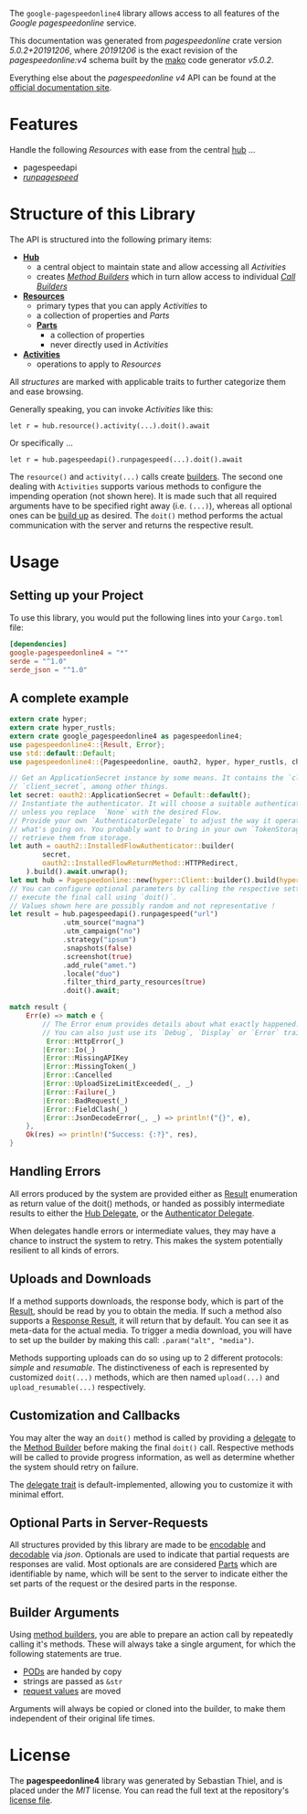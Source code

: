 <!---
DO NOT EDIT !
This file was generated automatically from 'src/generator/templates/api/README.md.mako'
DO NOT EDIT !
-->
The `google-pagespeedonline4` library allows access to all features of the *Google pagespeedonline* service.

This documentation was generated from *pagespeedonline* crate version *5.0.2+20191206*, where *20191206* is the exact revision of the *pagespeedonline:v4* schema built by the [mako](http://www.makotemplates.org/) code generator *v5.0.2*.

Everything else about the *pagespeedonline* *v4* API can be found at the
[official documentation site](https://developers.google.com/speed/docs/insights/v4/getting-started).
# Features

Handle the following *Resources* with ease from the central [hub](https://docs.rs/google-pagespeedonline4/5.0.2+20191206/google_pagespeedonline4/Pagespeedonline) ... 

* pagespeedapi
 * [*runpagespeed*](https://docs.rs/google-pagespeedonline4/5.0.2+20191206/google_pagespeedonline4/api::PagespeedapiRunpagespeedCall)




# Structure of this Library

The API is structured into the following primary items:

* **[Hub](https://docs.rs/google-pagespeedonline4/5.0.2+20191206/google_pagespeedonline4/Pagespeedonline)**
    * a central object to maintain state and allow accessing all *Activities*
    * creates [*Method Builders*](https://docs.rs/google-pagespeedonline4/5.0.2+20191206/google_pagespeedonline4/client::MethodsBuilder) which in turn
      allow access to individual [*Call Builders*](https://docs.rs/google-pagespeedonline4/5.0.2+20191206/google_pagespeedonline4/client::CallBuilder)
* **[Resources](https://docs.rs/google-pagespeedonline4/5.0.2+20191206/google_pagespeedonline4/client::Resource)**
    * primary types that you can apply *Activities* to
    * a collection of properties and *Parts*
    * **[Parts](https://docs.rs/google-pagespeedonline4/5.0.2+20191206/google_pagespeedonline4/client::Part)**
        * a collection of properties
        * never directly used in *Activities*
* **[Activities](https://docs.rs/google-pagespeedonline4/5.0.2+20191206/google_pagespeedonline4/client::CallBuilder)**
    * operations to apply to *Resources*

All *structures* are marked with applicable traits to further categorize them and ease browsing.

Generally speaking, you can invoke *Activities* like this:

```Rust,ignore
let r = hub.resource().activity(...).doit().await
```

Or specifically ...

```ignore
let r = hub.pagespeedapi().runpagespeed(...).doit().await
```

The `resource()` and `activity(...)` calls create [builders][builder-pattern]. The second one dealing with `Activities` 
supports various methods to configure the impending operation (not shown here). It is made such that all required arguments have to be 
specified right away (i.e. `(...)`), whereas all optional ones can be [build up][builder-pattern] as desired.
The `doit()` method performs the actual communication with the server and returns the respective result.

# Usage

## Setting up your Project

To use this library, you would put the following lines into your `Cargo.toml` file:

```toml
[dependencies]
google-pagespeedonline4 = "*"
serde = "^1.0"
serde_json = "^1.0"
```

## A complete example

```Rust
extern crate hyper;
extern crate hyper_rustls;
extern crate google_pagespeedonline4 as pagespeedonline4;
use pagespeedonline4::{Result, Error};
use std::default::Default;
use pagespeedonline4::{Pagespeedonline, oauth2, hyper, hyper_rustls, chrono, FieldMask};

// Get an ApplicationSecret instance by some means. It contains the `client_id` and 
// `client_secret`, among other things.
let secret: oauth2::ApplicationSecret = Default::default();
// Instantiate the authenticator. It will choose a suitable authentication flow for you, 
// unless you replace  `None` with the desired Flow.
// Provide your own `AuthenticatorDelegate` to adjust the way it operates and get feedback about 
// what's going on. You probably want to bring in your own `TokenStorage` to persist tokens and
// retrieve them from storage.
let auth = oauth2::InstalledFlowAuthenticator::builder(
        secret,
        oauth2::InstalledFlowReturnMethod::HTTPRedirect,
    ).build().await.unwrap();
let mut hub = Pagespeedonline::new(hyper::Client::builder().build(hyper_rustls::HttpsConnectorBuilder::new().with_native_roots().https_or_http().enable_http1().enable_http2().build()), auth);
// You can configure optional parameters by calling the respective setters at will, and
// execute the final call using `doit()`.
// Values shown here are possibly random and not representative !
let result = hub.pagespeedapi().runpagespeed("url")
             .utm_source("magna")
             .utm_campaign("no")
             .strategy("ipsum")
             .snapshots(false)
             .screenshot(true)
             .add_rule("amet.")
             .locale("duo")
             .filter_third_party_resources(true)
             .doit().await;

match result {
    Err(e) => match e {
        // The Error enum provides details about what exactly happened.
        // You can also just use its `Debug`, `Display` or `Error` traits
         Error::HttpError(_)
        |Error::Io(_)
        |Error::MissingAPIKey
        |Error::MissingToken(_)
        |Error::Cancelled
        |Error::UploadSizeLimitExceeded(_, _)
        |Error::Failure(_)
        |Error::BadRequest(_)
        |Error::FieldClash(_)
        |Error::JsonDecodeError(_, _) => println!("{}", e),
    },
    Ok(res) => println!("Success: {:?}", res),
}

```
## Handling Errors

All errors produced by the system are provided either as [Result](https://docs.rs/google-pagespeedonline4/5.0.2+20191206/google_pagespeedonline4/client::Result) enumeration as return value of
the doit() methods, or handed as possibly intermediate results to either the 
[Hub Delegate](https://docs.rs/google-pagespeedonline4/5.0.2+20191206/google_pagespeedonline4/client::Delegate), or the [Authenticator Delegate](https://docs.rs/yup-oauth2/*/yup_oauth2/trait.AuthenticatorDelegate.html).

When delegates handle errors or intermediate values, they may have a chance to instruct the system to retry. This 
makes the system potentially resilient to all kinds of errors.

## Uploads and Downloads
If a method supports downloads, the response body, which is part of the [Result](https://docs.rs/google-pagespeedonline4/5.0.2+20191206/google_pagespeedonline4/client::Result), should be
read by you to obtain the media.
If such a method also supports a [Response Result](https://docs.rs/google-pagespeedonline4/5.0.2+20191206/google_pagespeedonline4/client::ResponseResult), it will return that by default.
You can see it as meta-data for the actual media. To trigger a media download, you will have to set up the builder by making
this call: `.param("alt", "media")`.

Methods supporting uploads can do so using up to 2 different protocols: 
*simple* and *resumable*. The distinctiveness of each is represented by customized 
`doit(...)` methods, which are then named `upload(...)` and `upload_resumable(...)` respectively.

## Customization and Callbacks

You may alter the way an `doit()` method is called by providing a [delegate](https://docs.rs/google-pagespeedonline4/5.0.2+20191206/google_pagespeedonline4/client::Delegate) to the 
[Method Builder](https://docs.rs/google-pagespeedonline4/5.0.2+20191206/google_pagespeedonline4/client::CallBuilder) before making the final `doit()` call. 
Respective methods will be called to provide progress information, as well as determine whether the system should 
retry on failure.

The [delegate trait](https://docs.rs/google-pagespeedonline4/5.0.2+20191206/google_pagespeedonline4/client::Delegate) is default-implemented, allowing you to customize it with minimal effort.

## Optional Parts in Server-Requests

All structures provided by this library are made to be [encodable](https://docs.rs/google-pagespeedonline4/5.0.2+20191206/google_pagespeedonline4/client::RequestValue) and 
[decodable](https://docs.rs/google-pagespeedonline4/5.0.2+20191206/google_pagespeedonline4/client::ResponseResult) via *json*. Optionals are used to indicate that partial requests are responses 
are valid.
Most optionals are are considered [Parts](https://docs.rs/google-pagespeedonline4/5.0.2+20191206/google_pagespeedonline4/client::Part) which are identifiable by name, which will be sent to 
the server to indicate either the set parts of the request or the desired parts in the response.

## Builder Arguments

Using [method builders](https://docs.rs/google-pagespeedonline4/5.0.2+20191206/google_pagespeedonline4/client::CallBuilder), you are able to prepare an action call by repeatedly calling it's methods.
These will always take a single argument, for which the following statements are true.

* [PODs][wiki-pod] are handed by copy
* strings are passed as `&str`
* [request values](https://docs.rs/google-pagespeedonline4/5.0.2+20191206/google_pagespeedonline4/client::RequestValue) are moved

Arguments will always be copied or cloned into the builder, to make them independent of their original life times.

[wiki-pod]: http://en.wikipedia.org/wiki/Plain_old_data_structure
[builder-pattern]: http://en.wikipedia.org/wiki/Builder_pattern
[google-go-api]: https://github.com/google/google-api-go-client

# License
The **pagespeedonline4** library was generated by Sebastian Thiel, and is placed 
under the *MIT* license.
You can read the full text at the repository's [license file][repo-license].

[repo-license]: https://github.com/Byron/google-apis-rsblob/main/LICENSE.md

